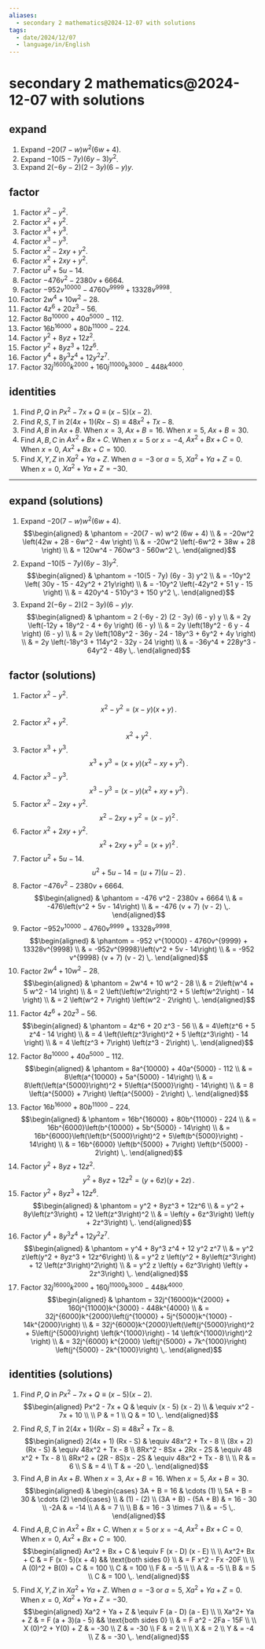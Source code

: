 ```yaml
---
aliases:
  - secondary 2 mathematics@2024-12-07 with solutions
tags:
  - date/2024/12/07
  - language/in/English
---
```


# secondary 2 mathematics@2024-12-07 with solutions

## expand

1. Expand $-20 (7 - w) w^2 (6w + 4)$.
2. Expand $-10 (5 - 7y) (6y - 3) y^2$.
3. Expand $2 (-6y - 2) (2 - 3y) (6 - y) y$.

## factor

1. Factor $x^2 - y^2$.
2. Factor $x^2 + y^2$.
3. Factor $x^3 + y^3$.
4. Factor $x^3 - y^3$.
5. Factor $x^2 - 2xy + y^2$.
6. Factor $x^2 + 2xy + y^2$.
7. Factor $u^2 + 5u - 14$.
8. Factor $-476v^2 - 2380v + 6664$.
9. Factor $-952v^{10000} - 4760v^{9999} + 13328v^{9998}$.
10. Factor $2w^4 + 10w^2 - 28$.
11. Factor $4z^6 + 20z^3 - 56$.
12. Factor $8a^{10000} + 40a^{5000} - 112$.
13. Factor $16b^{16000} + 80b^{11000} - 224$.
14. Factor $y^2 + 8yz + 12z^2$.
15. Factor $y^2 + 8yz^3 + 12z^6$.
16. Factor $y^4 + 8y^3z^4 + 12y^2z^7$.
17. Factor $32j^{16000}k^{2000} + 160j^{11000}k^{3000} - 448k^{4000}$.

## identities

1. Find $P, Q$ in $Px^2 - 7x + Q \equiv (x - 5) (x - 2)$.
2. Find $R, S, T$ in $2 (4x + 1) (Rx - S) \equiv 48 x^2 + T x - 8$.
3. Find $A, B$ in $Ax + B$. When $x = 3$, $Ax + B = 16$. When $x = 5$, $Ax + B = 30$.
4. Find $A, B, C$ in $Ax^2 + Bx + C$. When $x = 5$ or $x = -4$, $Ax^2 + Bx + C = 0$. When $x = 0$, $Ax^2 + Bx + C = 100$.
5. Find $X, Y, Z$ in $Xa^2 + Ya + Z$. When $a = -3$ or $a = 5$, $Xa^2 + Ya + Z = 0$. When $x = 0$, $Xa^2 + Ya + Z = -30$.

---

## expand (solutions)

1. Expand $-20 (7 - w) w^2 (6w + 4)$. $$\begin{aligned} & \phantom = -20(7 - w) w^2 (6w + 4) \\ & = -20w^2 \left(42w + 28 - 6w^2 - 4w \right) \\ & = -20w^2 \left(-6w^2 + 38w + 28 \right) \\ & = 120w^4 - 760w^3 - 560w^2 \,. \end{aligned}$$
2. Expand $-10 (5 - 7y) (6y - 3) y^2$. $$\begin{aligned} & \phantom = -10(5 - 7y) (6y - 3) y^2 \\ & = -10y^2 \left( 30y - 15 - 42y^2 + 21y\right) \\ & = -10y^2 \left(-42y^2 + 51 y - 15 \right) \\ & = 420y^4 - 510y^3 + 150 y^2 \,. \end{aligned}$$
3. Expand $2 (-6y - 2) (2 - 3y) (6 - y) y$. $$\begin{aligned} & \phantom = 2 (-6y - 2) (2 - 3y) (6 - y) y \\ & = 2y \left(-12y + 18y^2 - 4 + 6y \right) (6 - y) \\ & = 2y \left(18y^2 - 6 y - 4 \right) (6 - y) \\ & = 2y \left(108y^2 - 36y - 24 - 18y^3 + 6y^2 + 4y \right) \\ & = 2y \left(-18y^3 + 114y^2 - 32y - 24 \right) \\ & = -36y^4 + 228y^3 - 64y^2 - 48y \,. \end{aligned}$$

## factor (solutions)

1. Factor $x^2 - y^2$. $$x^2 - y^2 = (x - y)(x + y) \,.$$
2. Factor $x^2 + y^2$. $$x^2 + y^2 \,.$$
3. Factor $x^3 + y^3$. $$x^3 + y^3 = (x + y) \left(x^2 - xy + y^2\right) \,.$$
4. Factor $x^3 - y^3$. $$x^3 - y^3 = (x - y) \left(x^2 + xy + y^2\right) \,.$$
5. Factor $x^2 - 2xy + y^2$. $$x^2 - 2xy + y^2 = (x - y)^2 \,.$$
6. Factor $x^2 + 2xy + y^2$. $$x^2 + 2xy + y^2 = (x + y)^2 \,.$$
7. Factor $u^2 + 5u - 14$. $$u^2 + 5u - 14 = (u + 7) (u - 2) \,.$$
8. Factor $-476v^2 - 2380v + 6664$. $$\begin{aligned} & \phantom = -476 v^2 - 2380v + 6664 \\ & = -476\left(v^2 + 5v - 14\right) \\ & = -476 (v + 7) (v - 2) \,. \end{aligned}$$
9. Factor $-952v^{10000} - 4760v^{9999} + 13328v^{9998}$. $$\begin{aligned} & \phantom = -952 v^{10000} - 4760v^{9999} + 13328v^{9998} \\ & = -952v^{9998}\left(v^2 + 5v - 14\right) \\ & = -952 v^{9998} (v + 7) (v - 2) \,. \end{aligned}$$
10. Factor $2w^4 + 10w^2 - 28$. $$\begin{aligned} & \phantom = 2w^4 + 10 w^2 - 28 \\ & = 2\left(w^4 + 5 w^2 - 14 \right) \\ & = 2 \left(\left(w^2\right)^2 + 5 \left(w^2\right) - 14 \right) \\ & = 2 \left(w^2 + 7\right) \left(w^2 - 2\right) \,. \end{aligned}$$
11. Factor $4z^6 + 20z^3 - 56$. $$\begin{aligned} & \phantom = 4z^6 + 20 z^3 - 56 \\ & = 4\left(z^6 + 5 z^4 - 14 \right) \\ & = 4 \left(\left(z^3\right)^2 + 5 \left(z^3\right) - 14 \right) \\ & = 4 \left(z^3 + 7\right) \left(z^3 - 2\right) \,. \end{aligned}$$
12. Factor $8a^{10000} + 40a^{5000} - 112$. $$\begin{aligned} & \phantom = 8a^{10000} + 40a^{5000} - 112 \\ & = 8\left(a^{10000} + 5a^{5000} - 14\right) \\ & = 8\left(\left(a^{5000}\right)^2 + 5\left(a^{5000}\right) - 14\right) \\ & = 8 \left(a^{5000} + 7\right) \left(a^{5000} - 2\right) \,. \end{aligned}$$
13. Factor $16b^{16000} + 80b^{11000} - 224$. $$\begin{aligned} & \phantom = 16b^{16000} + 80b^{11000} - 224 \\ & = 16b^{6000}\left(b^{10000} + 5b^{5000} - 14\right) \\ & = 16b^{6000}\left(\left(b^{5000}\right)^2 + 5\left(b^{5000}\right) - 14\right) \\ & = 16b^{6000} \left(b^{5000} + 7\right) \left(b^{5000} - 2\right) \,. \end{aligned}$$
14. Factor $y^2 + 8yz + 12z^2$. $$y^2 + 8yz + 12z^2 = (y + 6z) (y + 2z) \,.$$
15. Factor $y^2 + 8yz^3 + 12z^6$. $$\begin{aligned} & \phantom = y^2 + 8yz^3 + 12z^6 \\ & = y^2 + 8y\left(z^3\right) + 12 \left(z^3\right)^2 \\ & = \left(y + 6z^3\right) \left(y + 2z^3\right) \,. \end{aligned}$$
16. Factor $y^4 + 8y^3z^4 + 12y^2z^7$. $$\begin{aligned} & \phantom = y^4 + 8y^3 z^4 + 12 y^2 z^7 \\ & = y^2 z\left(y^2 + 8yz^3 + 12z^6\right) \\ & = y^2 z \left(y^2 + 8y\left(z^3\right) + 12 \left(z^3\right)^2\right) \\ & = y^2 z \left(y + 6z^3\right) \left(y + 2z^3\right) \,. \end{aligned}$$
17. Factor $32j^{16000}k^{2000} + 160j^{11000}k^{3000} - 448k^{4000}$. $$\begin{aligned} & \phantom = 32j^{16000}k^{2000} + 160j^{11000}k^{3000} - 448k^{4000} \\ & = 32j^{6000}k^{2000}\left(j^{10000} + 5j^{5000}k^{1000} - 14k^{2000}\right) \\ & = 32j^{6000}k^{2000}\left(\left(j^{5000}\right)^2 + 5\left(j^{5000}\right) \left(k^{1000}\right) - 14 \left(k^{1000}\right)^2 \right) \\ & = 32j^{6000} k^{2000} \left(j^{5000} + 7k^{1000}\right) \left(j^{5000} - 2k^{1000}\right) \,. \end{aligned}$$

## identities (solutions)

1. Find $P, Q$ in $Px^2 - 7x + Q \equiv (x - 5) (x - 2)$. $$\begin{aligned} Px^2 - 7x + Q & \equiv (x - 5) (x - 2) \\ & \equiv x^2 - 7x + 10 \\ \\ P & = 1 \\ Q & = 10 \,. \end{aligned}$$
2. Find $R, S, T$ in $2 (4x + 1) (Rx - S) \equiv 48 x^2 + T x - 8$. $$\begin{aligned} 2(4x + 1) (Rx - S) & \equiv 48x^2 + Tx - 8 \\ (8x + 2)(Rx - S) & \equiv 48x^2 + Tx - 8 \\ 8Rx^2 - 8Sx + 2Rx - 2S & \equiv 48 x^2 + Tx - 8 \\ 8Rx^2 + (2R - 8S)x - 2S & \equiv 48x^2 + Tx - 8 \\ \\ R & = 6 \\ S & = 4 \\ T & = -20 \,. \end{aligned}$$
3. Find $A, B$ in $Ax + B$. When $x = 3$, $Ax + B = 16$. When $x = 5$, $Ax + B = 30$. $$\begin{aligned} & \begin{cases} 3A + B = 16 & \cdots (1) \\ 5A + B = 30 & \cdots (2) \end{cases} \\ & (1) - (2) \\ (3A + B) - (5A + B) & = 16 - 30 \\ -2A & = -14 \\ A & = 7 \\ \\ B & = 16 - 3 \times 7 \\ & = -5 \,. \end{aligned}$$
4. Find $A, B, C$ in $Ax^2 + Bx + C$. When $x = 5$ or $x = -4$, $Ax^2 + Bx + C = 0$. When $x = 0$, $Ax^2 + Bx + C = 100$. $$\begin{aligned} Ax^2 + Bx + C & \equiv F (x - D) (x - E) \\ \\ Ax^2+ Bx + C & = F (x - 5)(x + 4) && \text{both sides 0} \\ & = F x^2 - Fx -20F \\ \\ A (0)^2 + B(0) + C & = 100 \\ C & = 100 \\ F & = -5 \\ \\ A & = -5 \\ B & = 5 \\ C & = 100 \,. \end{aligned}$$
5. Find $X, Y, Z$ in $Xa^2 + Ya + Z$. When $a = -3$ or $a = 5$, $Xa^2 + Ya + Z = 0$. When $x = 0$, $Xa^2 + Ya + Z = -30$.  $$\begin{aligned} Xa^2 + Ya + Z & \equiv F (a - D) (a - E) \\ \\ Xa^2+ Ya + Z & = F (a + 3)(a - 5) && \text{both sides 0} \\ & = F a^2 - 2Fa - 15F \\ \\ X (0)^2 + Y(0) + Z & = -30 \\ Z & = -30 \\ F & = 2 \\ \\ X & = 2 \\ Y & = -4 \\ Z & = -30 \,. \end{aligned}$$

